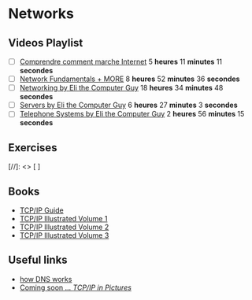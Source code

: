 # Networks

## Videos Playlist
- [ ] [Comprendre comment marche Internet](https://www.youtube.com/playlist?list=PL2972E0D013FE7DE7) 5 **heures** 11 **minutes** 11 **secondes**
- [ ] [Network Fundamentals + MORE](https://www.youtube.com/playlist?list=PLrFtH050YOyEChYKJsejtq5DV_es0Jl6b) 8 **heures** 52 **minutes** 36 **secondes**
- [ ] [Networking by Eli the Computer Guy](https://www.youtube.com/playlist?list=PLF360ED1082F6F2A5) 18  **heures** 34  **minutes** 48  **secondes**
- [ ] [Servers by Eli the Computer Guy](https://www.youtube.com/playlist?list=PLC71D7CFB6AF935E6) 6  **heures** 27  **minutes** 3  **secondes**
- [ ] [Telephone Systems  by Eli the Computer Guy](https://www.youtube.com/playlist?list=PL08C86258934DD006) 2  **heures** 56  **minutes** 15  **secondes**

## Exercises
[//]: <>  [ ] []()


## Books
- [TCP/IP Guide](http://index-of.es/Magazines/hakin9/books/No.Starch.TCP.IP.Guide.Oct.2005.pdf)
- [TCP/IP Illustrated Volume 1](http://www.r-5.org/files/books/computers/internals/net/Richard_Stevens-TCP-IP_Illustrated-EN.pdf)
- [TCP/IP Illustrated Volume 2](https://leaksource.files.wordpress.com/2014/08/tcp_ip-illustrated-vol-2.pdf)
- [TCP/IP Illustrated Volume 3](https://leaksource.files.wordpress.com/2014/08/tcp_ip-illustrated-vol-3.pdf)
 

## Useful links

- [how DNS works](https://howdns.works)
- [Coming soon ... *TCP/IP in Pictures*](https://nostarch.com/tcpipinpictures)

